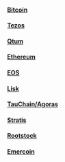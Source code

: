 #### [Bitcoin](bitcoin/index.md)

#### [Tezos](tezos/index.md)

#### [Qtum](qtum/index.md)





#### [Ethereum](https://www.ethereum.org/)

#### [EOS](https://eos.io/)

#### [Lisk](https://lisk.io/)

#### [TauChain/Agoras](http://www.idni.org/)

#### [Stratis](http://stratisplatform.com/)

#### [Rootstock](http://www.rsk.co/)

#### [Emercoin](https://emercoin.com/)